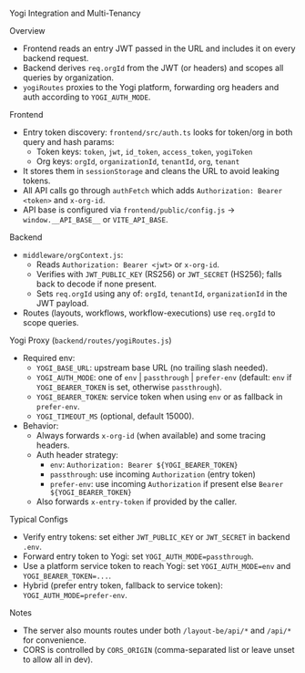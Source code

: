 Yogi Integration and Multi-Tenancy

Overview
- Frontend reads an entry JWT passed in the URL and includes it on every backend request.
- Backend derives `req.orgId` from the JWT (or headers) and scopes all queries by organization.
- `yogiRoutes` proxies to the Yogi platform, forwarding org headers and auth according to `YOGI_AUTH_MODE`.

Frontend
- Entry token discovery: `frontend/src/auth.ts` looks for token/org in both query and hash params:
  - Token keys: `token`, `jwt`, `id_token`, `access_token`, `yogiToken`
  - Org keys: `orgId`, `organizationId`, `tenantId`, `org`, `tenant`
- It stores them in `sessionStorage` and cleans the URL to avoid leaking tokens.
- All API calls go through `authFetch` which adds `Authorization: Bearer <token>` and `x-org-id`.
- API base is configured via `frontend/public/config.js` → `window.__API_BASE__` or `VITE_API_BASE`.

Backend
- `middleware/orgContext.js`:
  - Reads `Authorization: Bearer <jwt>` or `x-org-id`.
  - Verifies with `JWT_PUBLIC_KEY` (RS256) or `JWT_SECRET` (HS256); falls back to decode if none present.
  - Sets `req.orgId` using any of: `orgId`, `tenantId`, `organizationId` in the JWT payload.
- Routes (layouts, workflows, workflow-executions) use `req.orgId` to scope queries.

Yogi Proxy (`backend/routes/yogiRoutes.js`)
- Required env:
  - `YOGI_BASE_URL`: upstream base URL (no trailing slash needed).
  - `YOGI_AUTH_MODE`: one of `env` | `passthrough` | `prefer-env` (default: `env` if `YOGI_BEARER_TOKEN` is set, otherwise `passthrough`).
  - `YOGI_BEARER_TOKEN`: service token when using `env` or as fallback in `prefer-env`.
  - `YOGI_TIMEOUT_MS` (optional, default 15000).
- Behavior:
  - Always forwards `x-org-id` (when available) and some tracing headers.
  - Auth header strategy:
    - `env`: `Authorization: Bearer ${YOGI_BEARER_TOKEN}`
    - `passthrough`: use incoming `Authorization` (entry token)
    - `prefer-env`: use incoming `Authorization` if present else `Bearer ${YOGI_BEARER_TOKEN}`
  - Also forwards `x-entry-token` if provided by the caller.

Typical Configs
- Verify entry tokens: set either `JWT_PUBLIC_KEY` or `JWT_SECRET` in backend `.env`.
- Forward entry token to Yogi: set `YOGI_AUTH_MODE=passthrough`.
- Use a platform service token to reach Yogi: set `YOGI_AUTH_MODE=env` and `YOGI_BEARER_TOKEN=...`.
- Hybrid (prefer entry token, fallback to service token): `YOGI_AUTH_MODE=prefer-env`.

Notes
- The server also mounts routes under both `/layout-be/api/*` and `/api/*` for convenience.
- CORS is controlled by `CORS_ORIGIN` (comma-separated list or leave unset to allow all in dev).

